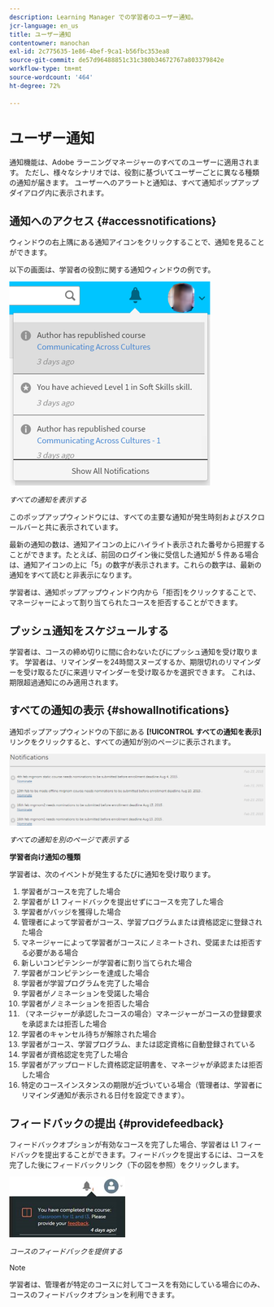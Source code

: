 ```yaml
---
description: Learning Manager での学習者のユーザー通知。
jcr-language: en_us
title: ユーザー通知
contentowner: manochan
exl-id: 2c775635-1e86-4bef-9ca1-b56fbc353ea8
source-git-commit: de57d96488851c31c380b34672767a803379842e
workflow-type: tm+mt
source-wordcount: '464'
ht-degree: 72%

---
```


# ユーザー通知

<!--User notifications for Learners in Learning Manager.-->

通知機能は、Adobe ラーニングマネージャーのすべてのユーザーに適用されます。 ただし、様々なシナリオでは、役割に基づいてユーザーごとに異なる種類の通知が届きます。 ユーザーへのアラートと通知は、すべて通知ポップアップダイアログ内に表示されます。

## 通知へのアクセス {#accessnotifications}

ウィンドウの右上隅にある通知アイコンをクリックすることで、通知を見ることができます。

以下の画面は、学習者の役割に関する通知ウィンドウの例です。

![](assets/learner-notifications.png)

*すべての通知を表示する*

このポップアップウィンドウには、すべての主要な通知が発生時刻およびスクロールバーと共に表示されています。

最新の通知の数は、通知アイコンの上にハイライト表示された番号から把握することができます。たとえば、前回のログイン後に受信した通知が 5 件ある場合は、通知アイコンの上に「5」の数字が表示されます。これらの数字は、最新の通知をすべて読むと非表示になります。

学習者は、通知ポップアップウィンドウ内から「拒否]をクリックすることで、マネージャーによって割り当てられたコースを拒否することができます。

## プッシュ通知をスケジュールする

学習者は、コースの締め切りに間に合わないたびにプッシュ通知を受け取ります。 学習者は、リマインダーを24時間スヌーズするか、期限切れのリマインダーを受け取るたびに来週リマインダーを受け取るかを選択できます。 これは、期限超過通知にのみ適用されます。

## すべての通知の表示 {#showallnotifications}

通知ポップアップウィンドウの下部にある **[!UICONTROL すべての通知を表示]** リンクをクリックすると、すべての通知が別のページに表示されます。

![](assets/notifications-page.png)

*すべての通知を別のページで表示する*

**学習者向け通知の種類**

学習者は、次のイベントが発生するたびに通知を受け取ります。

1. 学習者がコースを完了した場合
1. 学習者が L1 フィードバックを提出せずにコースを完了した場合
1. 学習者がバッジを獲得した場合
1. 管理者によって学習者がコース、学習プログラムまたは資格認定に登録された場合
1. マネージャーによって学習者がコースにノミネートされ、受諾または拒否する必要がある場合
1. 新しいコンピテンシーが学習者に割り当てられた場合
1. 学習者がコンピテンシーを達成した場合
1. 学習者が学習プログラムを完了した場合
1. 学習者がノミネーションを受諾した場合
1. 学習者がノミネーションを拒否した場合
1. （マネージャーが承認したコースの場合）マネージャーがコースの登録要求を承認または拒否した場合
1. 学習者のキャンセル待ちが解除された場合
1. 学習者がコース、学習プログラム、または認定資格に自動登録されている
1. 学習者が資格認定を完了した場合
1. 学習者がアップロードした資格認定証明書を、マネージャが承認または拒否した場合
1. 特定のコースインスタンスの期限が近づいている場合（管理者は、学習者にリマインダ通知が表示される日付を設定できます）。

## フィードバックの提出 {#providefeedback}

フィードバックオプションが有効なコースを完了した場合、学習者は L1 フィードバックを提出することができます。フィードバックを提出するには、コースを完了した後にフィードバックリンク（下の図を参照）をクリックします。

![](assets/feedback.png)

*コースのフィードバックを提供する*

>[!NOTE]
>
>学習者は、管理者が特定のコースに対してコースを有効にしている場合にのみ、コースのフィードバックオプションを利用できます。
